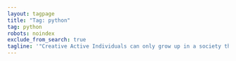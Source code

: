 ```yaml
---
layout: tagpage
title: "Tag: python"
tag: python
robots: noindex
exclude_from_search: true
tagline: '"Creative Active Individuals can only grow up in a society that emphasizes learning instead of teaching." - Chris Alexander'
---
```

